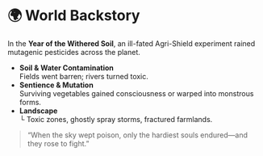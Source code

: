 <!-- docs/world.md -->

# 🌍 World Backstory

In the **Year of the Withered Soil**, an ill-fated Agri-Shield experiment rained mutagenic pesticides across the planet.  

- **Soil & Water Contamination**  
  Fields went barren; rivers turned toxic.  
- **Sentience & Mutation**  
  Surviving vegetables gained consciousness or warped into monstrous forms.  
- **Landscape**  
  └ Toxic zones, ghostly spray storms, fractured farmlands.

> “When the sky wept poison, only the hardiest souls endured—and they rose to fight.”  
